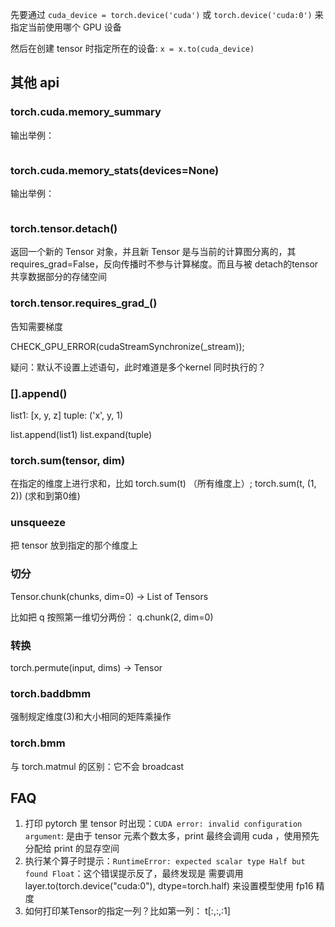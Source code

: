 
先要通过 `cuda_device = torch.device('cuda')` 或 `torch.device('cuda:0')` 来指定当前使用哪个 GPU 设备

然后在创建 tensor 时指定所在的设备: `x = x.to(cuda_device)`

## 其他 api

### torch.cuda.memory_summary
输出举例：
```

```

### torch.cuda.memory_stats(devices=None)

输出举例：
```

```

### torch.tensor.detach()
返回一个新的 Tensor 对象，并且新 Tensor 是与当前的计算图分离的，其 requires_grad=False，反向传播时不参与计算梯度。而且与被 detach的tensor共享数据部分的存储空间

### torch.tensor.requires_grad_()
告知需要梯度

CHECK_GPU_ERROR(cudaStreamSynchronize(_stream));

疑问：默认不设置上述语句，此时难道是多个kernel 同时执行的？

### [].append()
list1: [x, y, z]
tuple: ('x', y, 1)

list.append(list1)
list.expand(tuple)

### torch.sum(tensor, dim)
在指定的维度上进行求和，比如 torch.sum(t) （所有维度上）; torch.sum(t, (1, 2)) (求和到第0维)

### unsqueeze
把 tensor 放到指定的那个维度上

### 切分

Tensor.chunk(chunks, dim=0) → List of Tensors

比如把 q 按照第一维切分两份： q.chunk(2, dim=0)

### 转换

torch.permute(input, dims) → Tensor

### torch.baddbmm
强制规定维度(3)和大小相同的矩阵乘操作

### torch.bmm
与 torch.matmul 的区别：它不会 broadcast

## FAQ
1. 打印 pytorch 里 tensor 时出现：`CUDA error: invalid configuration argument`: 是由于 tensor 元素个数太多，print 最终会调用 cuda ，使用预先分配给 print 的显存空间
2. 执行某个算子时提示：`RuntimeError: expected scalar type Half but found Float`：这个错误提示反了，最终发现是 需要调用 layer.to(torch.device("cuda:0"), dtype=torch.half) 来设置模型使用 fp16 精度
3. 如何打印某Tensor的指定一列？比如第一列： t[:,:,:1]
